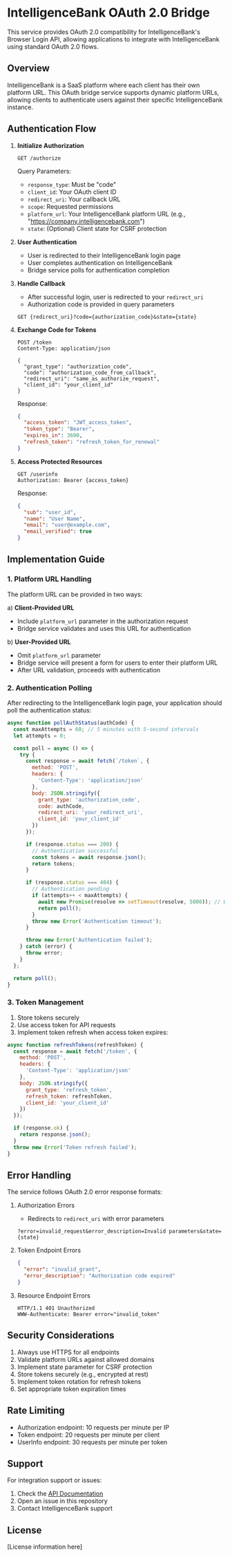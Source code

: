 # IntelligenceBank OAuth 2.0 Bridge

This service provides OAuth 2.0 compatibility for IntelligenceBank's Browser Login API, allowing applications to integrate with IntelligenceBank using standard OAuth 2.0 flows.

## Overview

IntelligenceBank is a SaaS platform where each client has their own platform URL. This OAuth bridge service supports dynamic platform URLs, allowing clients to authenticate users against their specific IntelligenceBank instance.

## Authentication Flow

1. **Initialize Authorization**
   ```
   GET /authorize
   ```
   
   Query Parameters:
   - `response_type`: Must be "code"
   - `client_id`: Your OAuth client ID
   - `redirect_uri`: Your callback URL
   - `scope`: Requested permissions
   - `platform_url`: Your IntelligenceBank platform URL (e.g., "https://company.intelligencebank.com")
   - `state`: (Optional) Client state for CSRF protection

2. **User Authentication**
   - User is redirected to their IntelligenceBank login page
   - User completes authentication on IntelligenceBank
   - Bridge service polls for authentication completion

3. **Handle Callback**
   - After successful login, user is redirected to your `redirect_uri`
   - Authorization code is provided in query parameters
   ```
   GET {redirect_uri}?code={authorization_code}&state={state}
   ```

4. **Exchange Code for Tokens**
   ```
   POST /token
   Content-Type: application/json

   {
     "grant_type": "authorization_code",
     "code": "authorization_code_from_callback",
     "redirect_uri": "same_as_authorize_request",
     "client_id": "your_client_id"
   }
   ```

   Response:
   ```json
   {
     "access_token": "JWT_access_token",
     "token_type": "Bearer",
     "expires_in": 3600,
     "refresh_token": "refresh_token_for_renewal"
   }
   ```

5. **Access Protected Resources**
   ```
   GET /userinfo
   Authorization: Bearer {access_token}
   ```

   Response:
   ```json
   {
     "sub": "user_id",
     "name": "User Name",
     "email": "user@example.com",
     "email_verified": true
   }
   ```

## Implementation Guide

### 1. Platform URL Handling

The platform URL can be provided in two ways:

a) **Client-Provided URL**
   - Include `platform_url` parameter in the authorization request
   - Bridge service validates and uses this URL for authentication

b) **User-Provided URL**
   - Omit `platform_url` parameter
   - Bridge service will present a form for users to enter their platform URL
   - After URL validation, proceeds with authentication

### 2. Authentication Polling

After redirecting to the IntelligenceBank login page, your application should poll the authentication status:

```javascript
async function pollAuthStatus(authCode) {
  const maxAttempts = 60; // 5 minutes with 5-second intervals
  let attempts = 0;

  const poll = async () => {
    try {
      const response = await fetch(`/token`, {
        method: 'POST',
        headers: {
          'Content-Type': 'application/json'
        },
        body: JSON.stringify({
          grant_type: 'authorization_code',
          code: authCode,
          redirect_uri: 'your_redirect_uri',
          client_id: 'your_client_id'
        })
      });

      if (response.status === 200) {
        // Authentication successful
        const tokens = await response.json();
        return tokens;
      }

      if (response.status === 404) {
        // Authentication pending
        if (attempts++ < maxAttempts) {
          await new Promise(resolve => setTimeout(resolve, 5000)); // Wait 5 seconds
          return poll();
        }
        throw new Error('Authentication timeout');
      }

      throw new Error('Authentication failed');
    } catch (error) {
      throw error;
    }
  };

  return poll();
}
```

### 3. Token Management

1. Store tokens securely
2. Use access token for API requests
3. Implement token refresh when access token expires:

```javascript
async function refreshTokens(refreshToken) {
  const response = await fetch('/token', {
    method: 'POST',
    headers: {
      'Content-Type': 'application/json'
    },
    body: JSON.stringify({
      grant_type: 'refresh_token',
      refresh_token: refreshToken,
      client_id: 'your_client_id'
    })
  });

  if (response.ok) {
    return response.json();
  }
  throw new Error('Token refresh failed');
}
```

## Error Handling

The service follows OAuth 2.0 error response formats:

1. Authorization Errors
   - Redirects to `redirect_uri` with error parameters
   ```
   ?error=invalid_request&error_description=Invalid parameters&state={state}
   ```

2. Token Endpoint Errors
   ```json
   {
     "error": "invalid_grant",
     "error_description": "Authorization code expired"
   }
   ```

3. Resource Endpoint Errors
   ```
   HTTP/1.1 401 Unauthorized
   WWW-Authenticate: Bearer error="invalid_token"
   ```

## Security Considerations

1. Always use HTTPS for all endpoints
2. Validate platform URLs against allowed domains
3. Implement state parameter for CSRF protection
4. Store tokens securely (e.g., encrypted at rest)
5. Implement token rotation for refresh tokens
6. Set appropriate token expiration times

## Rate Limiting

- Authorization endpoint: 10 requests per minute per IP
- Token endpoint: 20 requests per minute per client
- UserInfo endpoint: 30 requests per minute per token

## Support

For integration support or issues:
1. Check the [API Documentation](cline_docs/api-documentation.md)
2. Open an issue in this repository
3. Contact IntelligenceBank support

## License

[License information here]